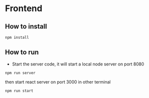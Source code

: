 # Frontend

## How to install

```
npm install
```

## How to run

- Start the server code, it will start a local node server on port 8080

```
npm run server
```

then start react server on port 3000 in other terminal

```
npm run start
```
